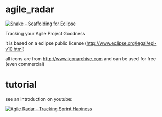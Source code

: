 agile_radar
===========
[![Snake - Scaffolding for Eclipse](http://softtouch.schleichy.de/wordpress/wp-content/uploads/2014/05/snake_agile.png)](http://softtouch.schleichy.de)

Tracking your Agile Project Goodness


it is based on a eclipse public license (http://www.eclipse.org/legal/epl-v10.html)

all icons are from http://www.iconarchive.com and can be used for free (even commercial)

tutorial
========
see an introduction on youtube:

[![Agile Radar - Tracking Sprint Hapiness](http://img.youtube.com/vi/ihrQmRvzatY/0.jpg)](http://www.youtube.com/watch?v=ihrQmRvzatY)


